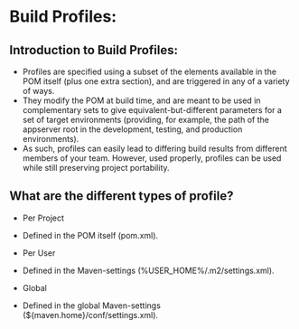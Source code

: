 # Build Profiles:
## Introduction to Build Profiles:
+  Profiles are specified using a subset of the elements available in the POM itself (plus one extra section), and are triggered in any of a variety of ways.
+  They modify the POM at build time, and are meant to be used in complementary sets to give equivalent-but-different parameters for a set of target environments (providing, for example, the path of the appserver root in the development, testing, and production environments).
+  As such, profiles can easily lead to differing build results from different members of your team. However, used properly, profiles can be used while still preserving project portability. 

## What are the different types of profile? 
+ Per Project
- Defined in the POM itself (pom.xml).

+ Per User
- Defined in the Maven-settings (%USER_HOME%/.m2/settings.xml).

+ Global
- Defined in the global Maven-settings (${maven.home}/conf/settings.xml).



